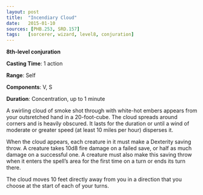 ```yaml
---
layout: post
title:  "Incendiary Cloud"
date:   2015-01-10
sources: [PHB.253, SRD.157]
tags:   [sorcerer, wizard, level8, conjuration]
---
```


**8th-level conjuration**

**Casting Time**: 1 action

**Range**: Self

**Components**: V, S

**Duration**: Concentration, up to 1 minute

A swirling cloud of smoke shot through with white-hot embers appears from your outsretched hand in a 20-foot-cube. The cloud spreads around corners and is heavily obscured. It lasts for the duration or until a wind of moderate or greater speed (at least 10 miles per hour) disperses it.

When the cloud appears, each creature in it must make a Dexterity saving throw. A creature takes 10d8 fire damage on a failed save, or half as much damage on a successful one. A creature must also make this saving throw when it enters the spell’s area for the first time on a turn or ends its turn there.

The cloud moves 10 feet directly away from you in a direction that you choose at the start of each of your turns.
